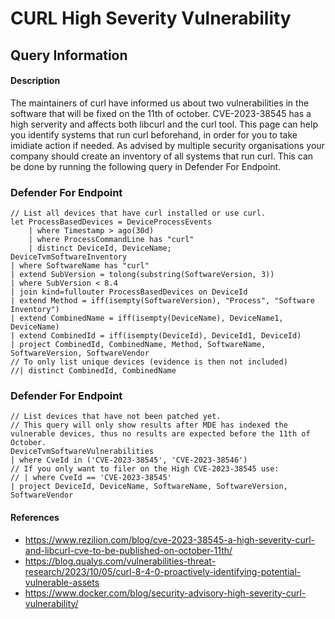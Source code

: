 # CURL High Severity Vulnerability

## Query Information

#### Description
The maintainers of curl have informed us about two vulnerabilities in the software that will be fixed on the 11th of october. CVE-2023-38545 has a high serverity and affects both libcurl and the curl tool. This page can help you identify systems that run curl beforehand, in order for you to take imidiate action if needed. As advised by multiple security organisations your company should create an inventory of all systems that run curl. This can be done by running the following query in Defender For Endpoint.

### Defender For Endpoint
```
// List all devices that have curl installed or use curl.
let ProcessBasedDevices = DeviceProcessEvents
    | where Timestamp > ago(30d)
    | where ProcessCommandLine has "curl"
    | distinct DeviceId, DeviceName;
DeviceTvmSoftwareInventory
| where SoftwareName has "curl"
| extend SubVersion = tolong(substring(SoftwareVersion, 3))
| where SubVersion < 8.4
| join kind=fullouter ProcessBasedDevices on DeviceId
| extend Method = iff(isempty(SoftwareVersion), "Process", "Software Inventory")
| extend CombinedName = iff(isempty(DeviceName), DeviceName1, DeviceName)
| extend CombinedId = iff(isempty(DeviceId), DeviceId1, DeviceId)
| project CombinedId, CombinedName, Method, SoftwareName, SoftwareVersion, SoftwareVendor
// To only list unique devices (evidence is then not included)
//| distinct CombinedId, CombinedName
```

### Defender For Endpoint
```
// List devices that have not been patched yet.
// This query will only show results after MDE has indexed the vulnerable devices, thus no results are expected before the 11th of October.
DeviceTvmSoftwareVulnerabilities
| where CveId in ('CVE-2023-38545', 'CVE-2023-38546')
// If you only want to filer on the High CVE-2023-38545 use:
// | where CveId == 'CVE-2023-38545'
| project DeviceId, DeviceName, SoftwareName, SoftwareVersion, SoftwareVendor
```

#### References
- https://www.rezilion.com/blog/cve-2023-38545-a-high-severity-curl-and-libcurl-cve-to-be-published-on-october-11th/
- https://blog.qualys.com/vulnerabilities-threat-research/2023/10/05/curl-8-4-0-proactively-identifying-potential-vulnerable-assets
- https://www.docker.com/blog/security-advisory-high-severity-curl-vulnerability/


